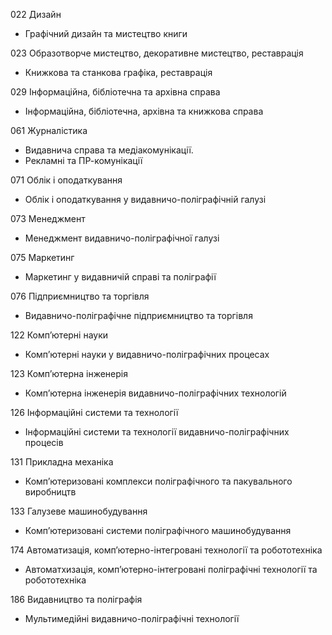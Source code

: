 022 Дизайн

- Графічний дизайн та мистецтво книги

023 Образотворче мистецтво, декоративне мистецтво, реставрація

- Книжкова та станкова графіка, реставрація

029 Інформаційна, бібліотечна та архівна справа

- Інформаційна, бібліотечна, архівна та книжкова справа

061 Журналістика

- Видавнича справа та медіакомунікації.
- Рекламні та ПР-комунікації

071 Облік і оподаткування

- Облік і оподаткування у видавничо-поліграфічній галузі

073 Менеджмент

- Менеджмент видавничо-поліграфічної галузі

075 Маркетинг

- Маркетинг у видавничій справі та поліграфії

076 Підприємництво та торгівля

- Видавничо-поліграфічне підприємництво та торгівля

122 Комп’ютерні науки

- Комп’ютерні науки у видавничо-поліграфічних процесах

123 Комп’ютерна інженерія

- Комп’ютерна інженерія видавничо-поліграфічних технологій

126 Інформаційні системи та технології

- Інформаційні системи та технології видавничо-поліграфічних процесів

131 Прикладна механіка

- Комп’ютеризовані комплекси поліграфічного та пакувального виробництв

133 Галузеве машинобудування

- Комп’ютеризовані системи поліграфічного машинобудування

174 Автоматизація, комп’ютерно-інтегровані технології та робототехніка

- Автоматхизація, комп’ютерно-інтегровані поліграфічні технології та робототехніка

186 Видавництво та поліграфія

- Мультимедійні видавничо-поліграфічні технології
